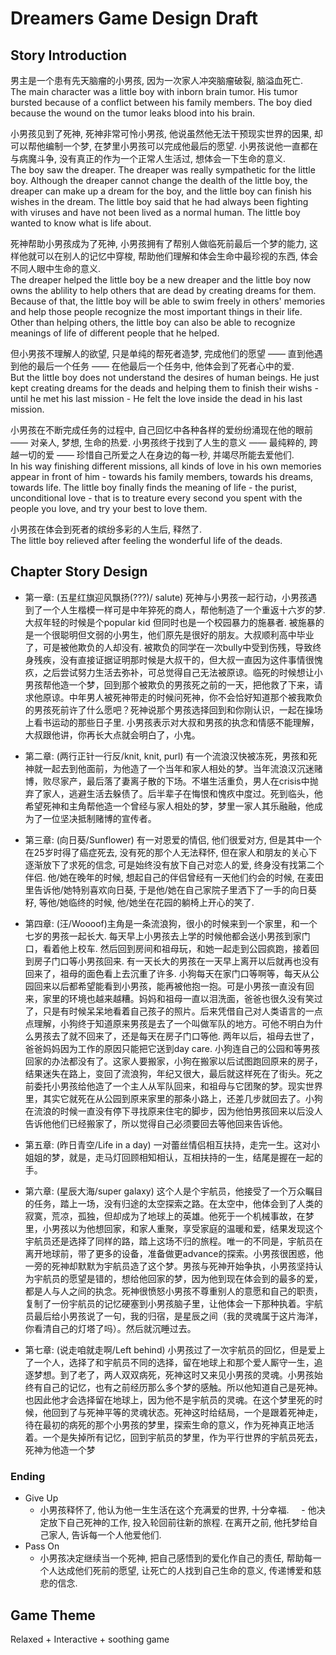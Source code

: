 # Dreamers Game Design Draft
## Story Introduction

男主是一个患有先天脑瘤的小男孩, 因为一次家人冲突脑瘤破裂, 脑溢血死亡.  
The main character was a little boy with inborn brain tumor. His tumor bursted because of a conflict between his family members. The boy died because the wound on the tumor leaks blood into his brain.  

小男孩见到了死神, 死神非常可怜小男孩, 他说虽然他无法干预现实世界的因果, 却可以帮他编制一个梦, 在梦里小男孩可以完成他最后的愿望. 小男孩说他一直都在与病魔斗争, 没有真正的作为一个正常人生活过, 想体会一下生命的意义.  
The boy saw the dreaper. The dreaper was really sympathetic for the little boy. Although the dreaper cannot change the dealth of the little boy, the dreaper can make up a dream for the boy, and the little boy can finish his wishes in the dream. The little boy said that he had always been fighting with viruses and have not been lived as a normal human. The little boy wanted to know what is life about.  

死神帮助小男孩成为了死神, 小男孩拥有了帮别人做临死前最后一个梦的能力, 这样他就可以在别人的记忆中穿梭, 帮助他们理解和体会生命中最珍视的东西, 体会不同人眼中生命的意义.  
The dreaper helped the little boy be a new dreaper and the little boy now owns the ablility to help others that are dead by creating dreams for them. Because of that, the little boy will be able to swim freely in others' memories and help those people recognize the most important things in their life. Other than helping others, the little boy can also be able to recognize meanings of life of different people that he helped.  

但小男孩不理解人的欲望, 只是单纯的帮死者造梦, 完成他们的愿望 —— 直到他遇到他的最后一个任务 —— 在他最后一个任务中, 他体会到了死者心中的爱.  
But the little boy does not understand the desires of human beings. He just kept creating dreams for the deads and helping them to finish their wishs - until he met his last mission - He felt the love inside the dead in his last mission.   

小男孩在不断完成任务的过程中, 自己回忆中各种各样的爱纷纷涌现在他的眼前 —— 对亲人, 梦想, 生命的热爱. 小男孩终于找到了人生的意义 —— 最纯粹的, 跨越一切的爱 —— 珍惜自己所爱之人在身边的每一秒, 并竭尽所能去爱他们.  
In his way finishing different missions, all kinds of love in his own memories appear in front of him - towards his family members, towards his dreams, towards life. The little boy finally finds the meaning of life - the purist, unconditional love - that is to treature every second you spent with the people you love, and try your best to love them.  

小男孩在体会到死者的缤纷多彩的人生后, 释然了.  
The little boy relieved after feeling the wonderful life of the deads.  

## Chapter Story Design
 * 第一章: (五星红旗迎风飘扬(???)/ salute) 死神与小男孩一起行动，小男孩遇到了一个人生楷模一样可是中年猝死的商人，帮他制造了一个重返十六岁的梦. 大叔年轻的时候是个popular kid 但同时也是一个校园暴力的施暴者. 被施暴的是一个很聪明但文弱的小男生，他们原先是很好的朋友。大叔顺利高中毕业了，可是被他欺负的人却没有. 被欺负的同学在一次bully中受到伤残，导致终身残疾，没有直接证据证明那时候是大叔干的，但大叔一直因为这件事情很愧疚，之后尝试努力生活去弥补，可总觉得自己无法被原谅。临死的时候想让小男孩帮他造一个梦，回到那个被欺负的男孩死之前的一天，把他救了下来，请求他原谅。中年男人被死神带走的时候问死神，你不会恰好知道那个被我欺负的男孩死前许了什么愿吧？死神说那个男孩选择回到和你刚认识，一起在操场上看书运动的那些日子里. 小男孩表示对大叔和男孩的执念和情感不能理解，大叔跟他讲，你再长大点就会明白了，小鬼。

 * 第二章: (两行正针一行反/knit, knit, purl) 有一个流浪汉快被冻死，男孩和死神就一起去到他面前，为他造了一个当年和家人相处的梦。当年流浪汉沉迷赌博，败尽家产，最后落了妻离子散的下场。不堪生活重负，男人在crisis中抛弃了家人，逃避生活去躲债了。后半辈子在悔恨和愧疚中度过。死到临头，他希望死神和主角帮他造一个曾经与家人相处的梦，梦里一家人其乐融融，他成为了一位坚决抵制赌博的宣传者。

 * 第三章: (向日葵/Sunflower) 有一对恩爱的情侣, 他们很爱对方, 但是其中一个在25岁时得了癌症死去, 没有死的那个人无法释怀, 但在家人和朋友的关心下逐渐放下了求死的信念, 可是始终没有放下自己对恋人的爱, 终身没有找第二个伴侣. 他/她在晚年的时候, 想起自己的伴侣曾经有一天他们约会的时候, 在麦田里告诉他/她特别喜欢向日葵, 于是他/她在自己家院子里洒下了一手的向日葵籽, 等他/她临终的时候, 他/她坐在花园的躺椅上开心的笑了.

 * 第四章: (汪/Woooof)主角是一条流浪狗，很小的时候来到一个家里，和一个七岁的男孩一起长大. 每天早上小男孩去上学的时候他都会送小男孩到家门口，看着他上校车. 然后回到房间和祖母玩，和她一起走到公园疯跑，接着回到房子门口等小男孩回来. 有一天长大的男孩在一天早上离开以后就再也没有回来了，祖母的面色看上去沉重了许多. 小狗每天在家门口等啊等，每天从公园回来以后都希望能看到小男孩，能再被他抱一抱。可是小男孩一直没有回来，家里的环境也越来越糟。妈妈和祖母一直以泪洗面，爸爸也很久没有笑过了，只是有时候呆呆地看着自己孩子的照片。后来凭借自己对人类语言的一点点理解，小狗终于知道原来男孩是去了一个叫做军队的地方。可他不明白为什么男孩去了就不回来了，还是每天在房子门口等他. 两年以后，祖母去世了，爸爸妈妈因为工作的原因只能把它送到day care. 小狗连自己的公园和等男孩回家的办法都没有了。这家人要搬家，小狗在搬家以后试图跑回原来的房子，结果迷失在路上，变回了流浪狗，年纪又很大，最后就这样死在了街头。死之前委托小男孩给他造了一个主人从军队回来，和祖母与它团聚的梦。现实世界里，其实它就死在从公园到原来家里的那条小路上，还差几步就回去了。小狗在流浪的时候一直没有停下寻找原来住宅的脚步，因为他怕男孩回来以后没人告诉他他们已经搬家了，所以觉得自己必须要回去等他回来告诉他。

 * 第五章: (昨日青空/Life in a day) 一对蕾丝情侣相互扶持，走完一生。这对小姐姐的梦，就是，走马灯回顾相知相认，互相扶持的一生，结尾是握在一起的手。

 * 第六章: (星辰大海/super galaxy) 这个人是个宇航员，他接受了一个万众瞩目的任务，踏上一场，没有归途的太空探索之路。在太空中，他体会到了人类的寂寞，荒凉，孤独，但却成为了地球上的英雄。他死于一个机械事故，在梦里，小男孩以为他想回家，和家人重聚，享受家庭的温暖和爱，结果发现这个宇航员还是选择了同样的路，踏上这场不归的旅程。唯一的不同是，宇航员在离开地球前，带了更多的设备，准备做更advance的探索。小男孩很困惑，他一旁的死神却默默为宇航员造了这个梦。男孩与死神开始争执，小男孩坚持认为宇航员的愿望是错的，想给他回家的梦，因为他到现在体会到的最多的爱，都是人与人之间的执念。死神很愤怒小男孩不尊重别人的意愿和自己的职责，复制了一份宇航员的记忆硬塞到小男孩脑子里，让他体会一下那种执着。宇航员最后给小男孩说了一句，我的归宿，是星辰之间（我的灵魂属于这片海洋，你看清自己的灯塔了吗）。然后就沉睡过去。

 * 第七章: (说走咱就走啊/Left behind) 小男孩过了一次宇航员的回忆，但是爱上了一个人，选择了和宇航员不同的选择，留在地球上和那个爱人厮守一生，追逐梦想。到了老了，两人双双病死，死神这时又来见小男孩的灵魂。小男孩始终有自己的记忆，也有之前经历那么多个梦的感触。所以他知道自己是死神。也因此他才会选择留在地球上，因为他不是宇航员的灵魂。在这个梦里死的时候，他回到了与死神平等的灵魂状态。死神这时给结局，一个是跟着死神走，待在最初的病死的那个小男孩的梦里，探索生命的意义，作为死神真正地活着。一个是失掉所有记忆，回到宇航员的梦里，作为平行世界的宇航员死去，死神为他造一个梦


### Ending
- Give Up
     - 小男孩释怀了, 他认为他一生生活在这个充满爱的世界, 十分幸福.
     - 他决定放下自己死神的工作, 投入轮回前往新的旅程. 在离开之前, 他托梦给自己家人, 告诉每一个人他爱他们.
- Pass On
     - 小男孩决定继续当一个死神, 把自己感悟到的爱化作自己的责任, 帮助每一个人达成他们死前的愿望, 让死亡的人找到自己生命的意义, 传递博爱和慈悲的信念.

## Game Theme
Relaxed + Interactive + soothing game  
